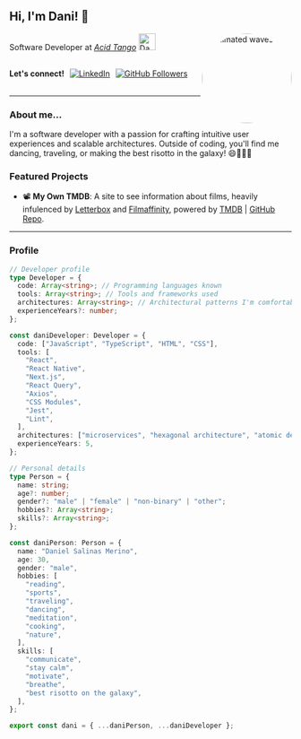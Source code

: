 <h2>Hi, I'm Dani! 👋</h2>
<img align='right' src="https://cdn.dribbble.com/users/2454048/screenshots/15340392/media/dd54aafd6e4ecf7aa325c94113a792f5.gif" style="width:160px; height:160px; border-radius:50%;" alt="Animated waves GIF">

<p>
  Software Developer at <em><a href="https://www.acidtango.com/">Acid Tango</a></em> 
  <img src="https://media.tenor.com/fcaVanxsG8sAAAAM/lemon-dancing.gif" width="30" height="30" alt="Dancing lemon">
</p>

<p style="display: flex; align-items: center; gap: 10px; height: 50px;">
  <b>Let's connect!</b>
  <a href="https://www.linkedin.com/in/danielsalinasmerino/">
    <img src="https://img.shields.io/badge/-danielsalinasmerino-blue?style=flat-square&logo=Linkedin&logoColor=white" alt="LinkedIn">
  </a>
  <a href="https://github.com/danielsalinasmerino">
    <img src="https://img.shields.io/github/followers/danielsalinasmerino?label=follow&style=social" alt="GitHub Followers">
  </a> 
</p>

---

### About me...

I'm a software developer with a passion for crafting intuitive user experiences and scalable architectures. Outside of coding, you'll find me dancing, traveling, or making the best risotto in the galaxy! 😄👨🏻‍🍳

### Featured Projects

- 📽️ **My Own TMDB**: A site to see information about films, heavily infulenced by [Letterbox](https://letterboxd.com/) and [Filmaffinity](https://www.filmaffinity.com/), powered by [TMDB](https://developer.themoviedb.org/) | [GitHub Repo](https://github.com/danielsalinasmerino/movies-app).

---

### Profile

```typescript
// Developer profile
type Developer = {
  code: Array<string>; // Programming languages known
  tools: Array<string>; // Tools and frameworks used
  architectures: Array<string>; // Architectural patterns I'm comfortable with
  experienceYears?: number;
};

const daniDeveloper: Developer = {
  code: ["JavaScript", "TypeScript", "HTML", "CSS"],
  tools: [
    "React",
    "React Native",
    "Next.js",
    "React Query",
    "Axios",
    "CSS Modules",
    "Jest",
    "Lint",
  ],
  architectures: ["microservices", "hexagonal architecture", "atomic design"],
  experienceYears: 5,
};

// Personal details
type Person = {
  name: string;
  age?: number;
  gender?: "male" | "female" | "non-binary" | "other";
  hobbies?: Array<string>;
  skills?: Array<string>;
};

const daniPerson: Person = {
  name: "Daniel Salinas Merino",
  age: 30,
  gender: "male",
  hobbies: [
    "reading",
    "sports",
    "traveling",
    "dancing",
    "meditation",
    "cooking",
    "nature",
  ],
  skills: [
    "communicate",
    "stay calm",
    "motivate",
    "breathe",
    "best risotto on the galaxy",
  ],
};

export const dani = { ...daniPerson, ...daniDeveloper };
```
